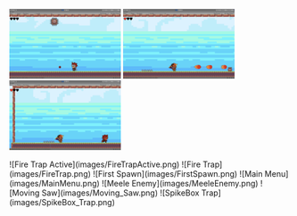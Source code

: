 <p float="left">
  <img src="images/Death.png" width="200"/>
  <img src="images/FireAttack.png" width="200"/>
  <img src="images/FireEnemy.png" width="200"/>
</p>
![Fire Trap Active](images/FireTrapActive.png) 
![Fire Trap](images/FireTrap.png)  
![First Spawn](images/FirstSpawn.png) 
![Main Menu](images/MainMenu.png)  
![Meele Enemy](images/MeeleEnemy.png)  
![Moving Saw](images/Moving_Saw.png)   
![SpikeBox Trap](images/SpikeBox_Trap.png) 
